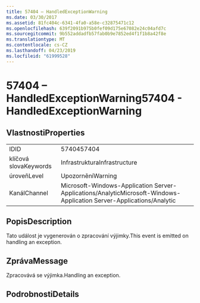```yaml
---
title: 57404 – HandledExceptionWarning
ms.date: 03/30/2017
ms.assetid: 81fc404c-6341-4fa0-a58e-c32875471c12
ms.openlocfilehash: 639f2091b975b0fef09d175e67082e24c04afd7c
ms.sourcegitcommit: 9b552addadfb57fab0b9e7852ed4f1f1b8a42f8e
ms.translationtype: MT
ms.contentlocale: cs-CZ
ms.lasthandoff: 04/23/2019
ms.locfileid: "61999528"
---
```

# <a name="57404---handledexceptionwarning"></a><span data-ttu-id="bfdca-102">57404 – HandledExceptionWarning</span><span class="sxs-lookup"><span data-stu-id="bfdca-102">57404 - HandledExceptionWarning</span></span>
## <a name="properties"></a><span data-ttu-id="bfdca-103">Vlastnosti</span><span class="sxs-lookup"><span data-stu-id="bfdca-103">Properties</span></span>  
  
|||  
|-|-|  
|<span data-ttu-id="bfdca-104">ID</span><span class="sxs-lookup"><span data-stu-id="bfdca-104">ID</span></span>|<span data-ttu-id="bfdca-105">57404</span><span class="sxs-lookup"><span data-stu-id="bfdca-105">57404</span></span>|  
|<span data-ttu-id="bfdca-106">klíčová slova</span><span class="sxs-lookup"><span data-stu-id="bfdca-106">Keywords</span></span>|<span data-ttu-id="bfdca-107">Infrastruktura</span><span class="sxs-lookup"><span data-stu-id="bfdca-107">Infrastructure</span></span>|  
|<span data-ttu-id="bfdca-108">úroveň</span><span class="sxs-lookup"><span data-stu-id="bfdca-108">Level</span></span>|<span data-ttu-id="bfdca-109">Upozornění</span><span class="sxs-lookup"><span data-stu-id="bfdca-109">Warning</span></span>|  
|<span data-ttu-id="bfdca-110">Kanál</span><span class="sxs-lookup"><span data-stu-id="bfdca-110">Channel</span></span>|<span data-ttu-id="bfdca-111">Microsoft-Windows-Application Server-Applications/Analytic</span><span class="sxs-lookup"><span data-stu-id="bfdca-111">Microsoft-Windows-Application Server-Applications/Analytic</span></span>|  
  
## <a name="description"></a><span data-ttu-id="bfdca-112">Popis</span><span class="sxs-lookup"><span data-stu-id="bfdca-112">Description</span></span>  
 <span data-ttu-id="bfdca-113">Tato událost je vygenerován o zpracování výjimky.</span><span class="sxs-lookup"><span data-stu-id="bfdca-113">This event is emitted on handling an exception.</span></span>  
  
## <a name="message"></a><span data-ttu-id="bfdca-114">Zpráva</span><span class="sxs-lookup"><span data-stu-id="bfdca-114">Message</span></span>  
 <span data-ttu-id="bfdca-115">Zpracovává se výjimka.</span><span class="sxs-lookup"><span data-stu-id="bfdca-115">Handling an exception.</span></span>  
  
## <a name="details"></a><span data-ttu-id="bfdca-116">Podrobnosti</span><span class="sxs-lookup"><span data-stu-id="bfdca-116">Details</span></span>
